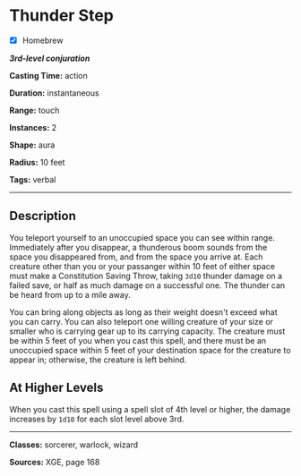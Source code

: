 # Thunder Step

- [x] Homebrew

***3rd-level conjuration***

**Casting Time:** action

**Duration:** instantaneous

**Range:** touch

**Instances:** 2

**Shape:** aura

**Radius:** 10 feet

**Tags:** verbal

---

## Description
You teleport yourself to an unoccupied space you can see within range.
Immediately after you disappear, a thunderous boom sounds from the space you disappeared from, and from the space you arrive at.
Each creature other than you or your passanger within 10 feet of either space must make a Constitution Saving Throw, taking `3d10` thunder damage on a failed save, or half as much damage on a successful one.
The thunder can be heard from up to a mile away.

You can bring along objects as long as their weight doesn't exceed what you can carry.
You can also teleport one willing creature of your size or smaller who is carrying gear up to its carrying capacity.
The creature must be within 5 feet of you when you cast this spell, and there must be an unoccupied space within 5 feet of your destination space for the creature to appear in; otherwise, the creature is left behind.

## At Higher Levels
When you cast this spell using a spell slot of 4th level or higher, the damage increases by `1d10` for each slot level above 3rd.

---

**Classes:** sorcerer, warlock, wizard

**Sources:** XGE, page 168
